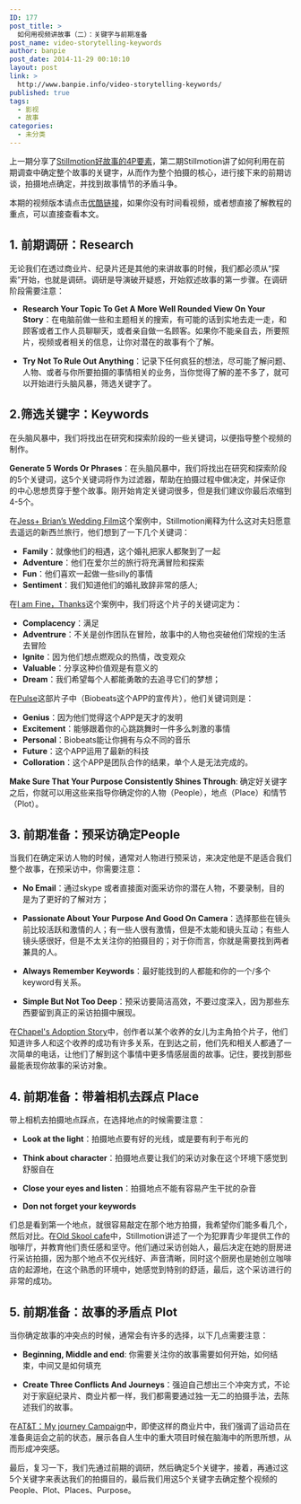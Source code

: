 ```yaml
---
ID: 177
post_title: >
  如何用视频讲故事（二）：关键字与前期准备
post_name: video-storytelling-keywords
author: banpie
post_date: 2014-11-29 00:10:10
layout: post
link: >
  http://www.banpie.info/video-storytelling-keywords/
published: true
tags:
  - 影视
  - 故事
categories:
  - 未分类
---
```

上一期分享了[Stillmotion好故事的4P要素][1]，第二期Stillmotion讲了如何利用在前期调查中确定整个故事的关键字，从而作为整个拍摄的核心，进行接下来的前期访谈，拍摄地点确定，并找到故事情节的矛盾斗争。

本期的视频版本请点击[优酷链接][2]，如果你没有时间看视频，或者想直接了解教程的重点，可以直接查看本文。

## 1\. 前期调研：Research

无论我们在透过商业片、纪录片还是其他的来讲故事的时候，我们都必须从“探索”开始，也就是调研。调研是导演破开疑惑，开始叙述故事的第一步骤。在调研阶段需要注意：

*   **Research Your Topic To Get A More Well Rounded View On Your Story**：在电脑前做一些和主题相关的搜索，有可能的话到实地去走一走，和顾客或者工作人员聊聊天，或者亲自做一名顾客。如果你不能亲自去，所要照片，视频或者相关的信息，让你对潜在的故事有个了解。

*   **Try Not To Rule Out Anything**：记录下任何疯狂的想法，尽可能了解问题、人物、或者与你所要拍摄的事情相关的业务，当你觉得了解的差不多了，就可以开始进行头脑风暴，筛选关键字了。

## 2\.筛选关键字：Keywords

在头脑风暴中，我们将找出在研究和探索阶段的一些关键词，以便指导整个视频的制作。

**Generate 5 Words Or Phrases**：在头脑风暴中，我们将找出在研究和探索阶段的5个关键词，这5个关键词将作为过滤器，帮助在拍摄过程中做决定，并保证你的中心思想贯穿于整个故事。刚开始肯定关键词很多，但是我们建议你最后浓缩到4-5个。

在[Jess+ Brian’s Wedding Film][3]这个案例中，Stillmotion阐释为什么这对夫妇愿意去遥远的新西兰旅行，他们想到了一下几个关键词：

*   **Family**：就像他们的相遇，这个婚礼把家人都聚到了一起
*   **Adventure**：他们在爱尔兰的旅行将充满冒险和探索
*   **Fun**：他们喜欢一起做一些silly的事情
*   **Sentiment**：我们知道他们的婚礼致辞非常的感人;

在[I am Fine，Thanks][4]这个案例中，我们将这个片子的关键词定为：

*   **Complacency**：满足
*   **Adventrure**：不关是创作团队在冒险，故事中的人物也突破他们常规的生活去冒险
*   **Ignite**：因为他们想点燃观众的热情，改变观众
*   **Valuable**：分享这种价值观是有意义的
*   **Dream**：我们希望每个人都能勇敢的去追寻它们的梦想；

在[Pulse][5]这部片子中（Biobeats这个APP的宣传片），他们关键词则是：

*   **Genius**：因为他们觉得这个APP是天才的发明
*   **Excitement**：能够跟着你的心跳跳舞时一件多么刺激的事情
*   **Personal**：Biobeats能让你拥有与众不同的音乐
*   **Future**：这个APP运用了最新的科技
*   **Colloration**：这个APP是团队合作的结果，单个人是无法完成的。

**Make Sure That Your Purpose Consistently Shines Through**: 确定好关键字之后，你就可以用这些来指导你确定你的人物（People），地点（Place）和情节（Plot）。

## 3\. 前期准备：预采访确定People

当我们在确定采访人物的时候，通常对人物进行预采访，来决定他是不是适合我们整个故事，在预采访中，你需要注意：

*   **No Email**：通过skype 或者直接面对面采访你的潜在人物，不要录制，目的是为了更好的了解对方；

*   **Passionate About Your Purpose And Good On Camera**：选择那些在镜头前比较活跃和激情的人；有一些人很有激情，但是不太能和镜头互动；有些人镜头感很好，但是不太关注你的拍摄目的；对于你而言，你就是需要找到两者兼具的人。

*   **Always Remember Keywords**：最好能找到的人都能和你的一个/多个keyword有关系。

*   **Simple But Not Too Deep**：预采访要简洁高效，不要过度深入，因为那些东西要留到真正的采访拍摄中展现。

在[Chapel's Adoption Story][6]中，创作者以某个收养的女儿为主角拍个片子，他们知道许多人和这个收养的成功有许多关系，在到达之前，他们先和相关人都通了一次简单的电话，让他们了解到这个事情中更多情感层面的故事。记住，要找到那些最能表现你故事的采访对象。

## 4\. 前期准备：带着相机去踩点 Place

带上相机去拍摄地点踩点，在选择地点的时候需要注意：

*   **Look at the light**：拍摄地点要有好的光线，或是要有利于布光的

*   **Think about character**：拍摄地点要让我们的采访对象在这个环境下感觉到舒服自在

*   **Close your eyes and listen**：拍摄地点不能有容易产生干扰的杂音

*   **Don not forget your keywords**

们总是看到第一个地点，就很容易敲定在那个地方拍摄，我希望你们能多看几个，然后对比。在[Old Skool cafe][7]中，Stillmotion讲述了一个为犯罪青少年提供工作的咖啡厅，并教育他们责任感和坚守。他们通过采访创始人，最后决定在她的厨房进行采访拍摄，因为那个地点不仅光线好、声音清晰，同时这个厨房也是她创立咖啡店的起源地，在这个熟悉的环境中，她感觉到特别的舒适，最后，这个采访进行的非常的成功。

## 5\. 前期准备：故事的矛盾点 Plot

当你确定故事的冲突点的时候，通常会有许多的选择，以下几点需要注意：

*   **Beginning, Middle and end**: 你需要关注你的故事需要如何开始，如何结束，中间又是如何填充

*   **Create Three Conflicts And Journeys**：强迫自己想出三个冲突方式，不论对于家庭纪录片、商业片都一样，我们都需要通过独一无二的拍摄手法，去陈述我们的故事。

在[AT&T：My journey Campaign][8]中，即使这样的商业片中，我们强调了运动员在准备奥运会之前的状态，展示各自人生中的重大项目时候在脑海中的所思所想，从而形成冲突感。

最后，复习一下，我们先通过前期的调研，然后确定5个关键字，接着，再通过这5个关键字来表达我们的拍摄目的，最后我们用这5个关键字去确定整个视频的People、Plot、Places、Purpose。

 [1]: http://www.banpie.info/video-storytelling-4p/
 [2]: http://v.youku.com/v_show/id_XNTY4ODExOTAw.html?from=y1.2-1-87.3.1-2.1-1-1-0
 [3]: https://vimeo.com/66854617
 [4]: http://www.imfinethanksmovie.com/
 [5]: https://vimeo.com/55772166
 [6]: https://vimeo.com/34640687
 [7]: https://vimeo.com/42108559
 [8]: https://vimeo.com/65082431